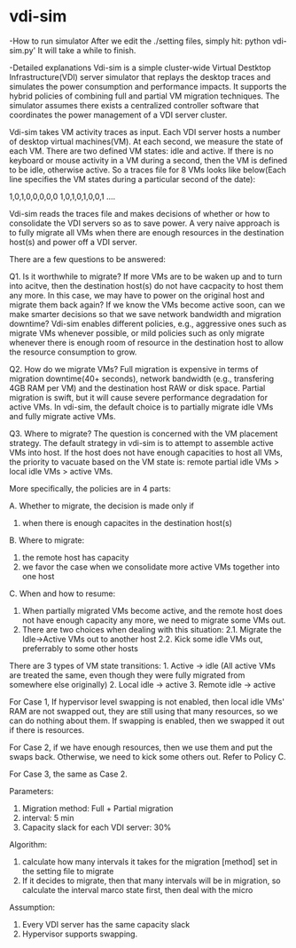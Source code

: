 vdi-sim
=======
-How to run simulator
After we edit the ./setting files, simply hit:
      python vdi-sim.py'
It will take a while to finish.

-Detailed explanations
Vdi-sim is a simple cluster-wide Virtual Destktop Infrastructure(VDI) server simulator that replays the desktop traces and simulates the power consumption and performance impacts. It supports the hybrid policies of combining full and partial VM migration techniques. The simulator assumes there exists a centralized controller software that coordinates the power management of a VDI server cluster. 

Vdi-sim takes VM activity traces as input. Each VDI server hosts a number of desktop virtual machines(VM). At each second, we measure the state of each VM. There are two defined VM states: idle and active. If there is no keyboard or mouse activity in a VM during a second, then the VM is defined to be idle, otherwise active. So a traces file for 8 VMs looks like below(Each line specifies the VM states during a particular second of the date):

1,0,1,0,0,0,0,0
1,0,1,0,1,0,0,1
....

Vdi-sim reads the traces file and makes decisions of whether or how to consolidate the VDI servers so as to save power. A very naive approach is to fully migrate all VMs when there are enough resources in the destination host(s) and power off a VDI server. 

There are a few questions to be answered: 

Q1. Is it worthwhile to migrate? If more VMs are to be waken up and to turn into acitve, then the destination host(s) do not have cacpacity to host them any more. In this case, we may have to power on the original host and migrate them back again? If we know the VMs become active soon, can we make smarter decisions so that we save network bandwidth and migration downtime? Vdi-sim enables different policies, e.g., aggressive ones such as migrate VMs whenever possible, or mild policies such as only migrate whenever there is enough room of resource in the destination host to allow the resource consumption to grow. 

Q2. How do we migrate VMs? Full migration is expensive in terms of migration downtime(40+ seconds), network bandwidth (e.g., transfering 4GB RAM per VM) and the destination host RAW or disk space. Partial migration is swift, but it will cause severe performance degradation for active VMs. In vdi-sim, the default choice is to partially migrate idle VMs and fully migrate active VMs. 

Q3. Where to migrate? The question is concerned with the VM placement strategy. The default strategy in vdi-sim is to attempt to assemble active VMs into host. If the host does not have enough capacities to host all VMs, the priority to vacuate based on the VM state is: remote partial idle VMs > local idle VMs > active VMs. 

More specifically, the policies are in 4 parts:

A. Whether to migrate, the decision is made only if
   1. when there is enough capacites in the destination host(s)

B. Where to migrate:
   1. the remote host has capacity
   2. we favor the case when we consolidate more active VMs together into one host

C. When and how to resume:
   1. When partially migrated VMs become active, and the remote host does not have enough capacity any more, we need to migrate some VMs out. 
   2. There are two choices when dealing with this situation:
      2.1. Migrate the Idle->Active VMs out to another host
      2.2. Kick some idle VMs out, preferrably to some other hosts

There are 3 types of VM state transitions:
      1. Active -> idle (All active VMs are treated the same, even though they were fully migrated from somewhere else originally)
      2. Local idle -> active 
      3. Remote idle -> active

For Case 1, If hypervisor level swapping is not enabled, then local idle VMs' RAM are not swapped out, they are still using that many resources, so we can do nothing about them. If swapping is enabled, then we swapped it out if there is resources. 

For Case 2, if we have enough resources, then we use them and put the swaps back. Otherwise, we need to kick some others out. Refer to Policy C. 

For Case 3, the same as Case 2. 

Parameters:
1. Migration method: Full + Partial migration
2. interval: 5 min
3. Capacity slack for each VDI server: 30%

Algorithm:
1. calculate how many intervals it takes for the migration [method] set in the setting file to migrate
2. If it decides to migrate, then that many intervals will be in migration, so calculate the interval marco state first, then deal with the micro

Assumption: 
1. Every VDI server has the same capacity slack
2. Hypervisor supports swapping. 